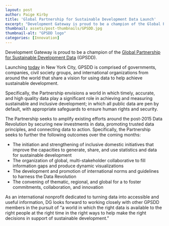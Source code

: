 ```yaml
---
layout: post
author: Paige Kirby
title: 'Global Partnership for Sustainable Development Data Launch'
excerpt: "Development Gateway is proud to be a champion of the Global Partnership for Sustainable Development Data..."
thumbnail: assets/post-thumbnails/GPSDD.jpg
thumbnail-alt: "GPSDD logo"
categories: [Innovation]
---
```


Development Gateway is proud to be a champion of the [Global Partnership for Sustainable Development Data](http://www.data4sdgs.org/#intro) (GPSDD). 

Launching [today](https://www.eventbrite.com/e/historic-launch-global-partnership-on-sustainable-development-data-registration-18462548981#listing-organizer) in New York City, GPSDD is comprised of governments, companies, civil society groups, and international organizations from around the world that share a vision for using data to help achieve sustainable development.

Specifically, the Partnership envisions a world in which timely, accurate, and high quality data play a significant role in achieving and measuring sustainable and inclusive development; in which all public data are pen by default, with appropriate safeguards to ensure human rights and security.

The Partnership seeks to amplify existing efforts around the post-2015 Data Revolution by securing new investments in data, promoting trusted data principles, and connecting data to action. Specifically, the Partnership seeks to further the following outcomes over the coming months:
- The initiation and strengthening of inclusive domestic initiatives that improve the capacities to generate, share, and use statistics and data for sustainable development
- The organization of global, multi-stakeholder collaborative to fill information gaps and produce dynamic visualizations
- The development and promotion of international norms and guidelines to harness the Data Revolution 
- The convening of thematic, regional, and global for a to foster commitments, collaboration, and innovation

As an international nonprofit dedicated to turning data into accessible and useful information, DG looks forward to working closely with other GPSDD members in the pursuit of “a world in which the right data is available to the right people at the right time in the right ways to help make the right decisions in support of sustainable development.”
